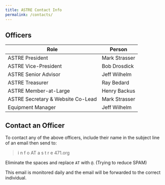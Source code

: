 ```yaml
---
title: ASTRE Contact Info
permalink: /contacts/
---
```


## Officers

| Role                              | Person            |
|-----------------------------------|-------------------|
| ASTRE President                   |  Mark Strasser    |
| ASTRE Vice-President              |  Bob Drosdick     |
| ASTRE Senior Advisor              |  Jeff Wilhelm     |
| ASTRE Treasurer                   |  Ray Bedard       |
| ASTRE Member-at-Large             |  Henry Backus     |
| ASTRE Secretary & Website Co-Lead |  Mark Strasser    |
| Equipment Manager                 |  Jeff Wilhelm     | 

## Contact an Officer

To contact any of the above officers, include their name in the subject line 
of an email then send to:
  
> i n f o AT a s t r e 471.org

Eliminate the spaces and replace `AT` with  `@`. (Trying to reduce SPAM)

This email is monitored daily and the email will be forwarded 
to the correct individual.
